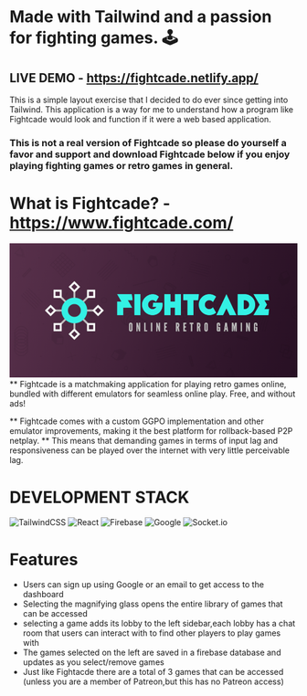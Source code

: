 # Made with Tailwind and a passion for fighting games. :joystick:
## LIVE DEMO - https://fightcade.netlify.app/

This is a simple layout exercise that I decided to do ever since getting into Tailwind.
This application is a way for me to understand how a program like Fightcade would look and function if it were a web based application.


### This is not a real version of Fightcade so please do yourself a favor and  support and download Fightcade below if you enjoy playing fighting games or retro games in general.

# What is Fightcade? - https://www.fightcade.com/
<img src="src/images/fightcadeImage.png" />
** Fightcade is a matchmaking application for playing retro games online, bundled with different emulators for seamless online play. Free, and without ads!

** Fightcade comes with a custom GGPO implementation and other emulator improvements, making it the best platform for rollback-based P2P netplay. 
** This means that demanding games in terms of input lag and responsiveness can be played over the internet with very little perceivable lag.

# DEVELOPMENT STACK

![TailwindCSS](https://img.shields.io/badge/tailwindcss-%2338B2AC.svg?style=for-the-badge&logo=tailwind-css&logoColor=white)
![React](https://img.shields.io/badge/react-%2320232a.svg?style=for-the-badge&logo=react&logoColor=%2361DAFB)
![Firebase](https://img.shields.io/badge/firebase-%23039BE5.svg?style=for-the-badge&logo=firebase)
![Google](https://img.shields.io/badge/google-4285F4?style=for-the-badge&logo=google&logoColor=white)
![Socket.io](https://img.shields.io/badge/Socket.io-black?style=for-the-badge&logo=socket.io&badgeColor=010101)

# Features
* Users can sign up using Google  or an email to get access to the dashboard
* Selecting the magnifying glass opens the entire library of games that can be accessed
* selecting a game adds its lobby to the left sidebar,each lobby has a chat room that users can interact with to find other players to play games with
* The games selected on the left are saved in a firebase database and updates as you select/remove games 
* Just like Fightacde there are a total of 3 games that can be accessed (unless you are a member of Patreon,but this has no Patreon access)

